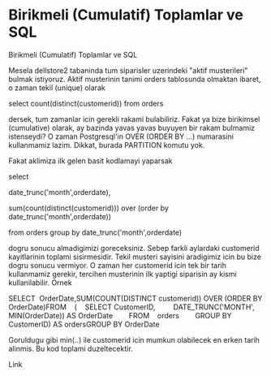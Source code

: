 # Birikmeli (Cumulatif) Toplamlar ve SQL


Birikmeli (Cumulatif) Toplamlar ve SQL




Mesela dellstore2 tabaninda tum siparisler uzerindeki "aktif musterileri" bulmak istiyoruz. Aktif musterinin tanimi orders tablosunda olmaktan ibaret, o zaman tekil (unique) olarak



select count(distinct(customerid)) from orders

dersek, tum zamanlar icin gerekli rakami bulabiliriz. Fakat ya bize birikimsel (cumulative) olarak, ay bazinda yavas yavas buyuyen bir rakam bulmamiz istenseydi? O zaman Postgresql'in OVER (ORDER BY ...) numarasini kullanmamiz lazim. Dikkat, burada PARTITION komutu yok.

Fakat aklimiza ilk gelen basit kodlamayi yaparsak



select 

date_trunc('month',orderdate),

sum(count(distinct(customerid)))
   over (order by date_trunc('month',orderdate))

from orders group by date_trunc('month',orderdate) 

dogru sonucu almadigimizi goreceksiniz. Sebep farkli aylardaki customerid kayitlarinin toplami sisirmesidir. Tekil musteri sayisini aradigimiz icin bu bize dogru sonucu vermiyor. O zaman her customerid icin tek bir tarih kullanmamiz gerekir, tercihen musterinin ilk yaptigi siparisin ay kismi kullanilabilir. Ornek


SELECT  OrderDate,SUM(COUNT(DISTINCT customerid)) OVER (ORDER BY OrderDate)FROM    (    SELECT CustomerID,         DATE_TRUNC('MONTH', MIN(OrderDate)) AS OrderDate        FROM    orders        GROUP BY CustomerID) AS ordersGROUP BY OrderDate

Goruldugu gibi min(..) ile customerid icin mumkun olabilecek en erken tarih alinmis. Bu kod toplami duzeltecektir.

Link 





